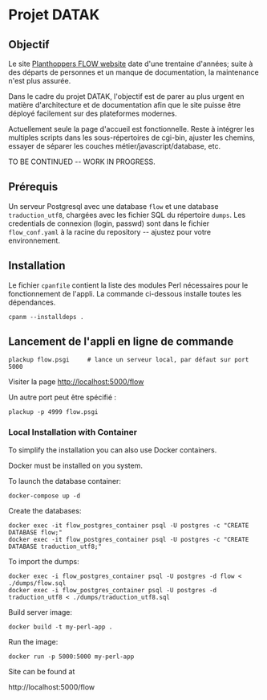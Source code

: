 # Projet DATAK

## Objectif

Le site [Planthoppers FLOW website](https://flow.hemiptera-databases.org/flow/?&lang=fr)
date d'une trentaine d'années; suite à des départs de personnes et un manque de documentation,
la maintenance n'est plus assurée.

Dans le cadre du projet DATAK, l'objectif est de parer au plus urgent en matière d'architecture
et de documentation afin que le site puisse être déployé facilement sur des plateformes
modernes.


Actuellement seule la page d'accueil est fonctionnelle. Reste à intégrer les multiples
scripts dans les sous-répertoires de cgi-bin, ajuster les chemins, essayer de séparer
les couches métier/javascript/database, etc.


TO BE CONTINUED -- WORK IN PROGRESS.


## Prérequis

Un serveur Postgresql avec une database `flow` et une database `traduction_utf8`, chargées avec les
fichier SQL du répertoire `dumps`.
Les credentials de connexion (login, passwd) sont dans le fichier `flow_conf.yaml` à la racine du repository --
ajustez pour votre environnement.



## Installation

Le fichier `cpanfile` contient la liste des modules Perl nécessaires pour le fonctionnement de l'appli.
La commande ci-dessous installe toutes les dépendances.

```
cpanm --installdeps .
```

## Lancement de l'appli en ligne de commande

```
plackup flow.psgi     # lance un serveur local, par défaut sur port 5000
```

Visiter la page [http://localhost:5000/flow](http://localhost:5000/flow)

Un autre port peut être spécifié :

```
plackup -p 4999 flow.psgi
```

### Local Installation with Container

To simplify the installation you can also use Docker containers.

Docker must be installed on you system.

To launch the database container:

```shell
docker-compose up -d
```

Create the databases:

```shell
docker exec -it flow_postgres_container psql -U postgres -c "CREATE DATABASE flow;"
docker exec -it flow_postgres_container psql -U postgres -c "CREATE DATABASE traduction_utf8;"
```

To import the dumps:

```shell
docker exec -i flow_postgres_container psql -U postgres -d flow < ./dumps/flow.sql
docker exec -i flow_postgres_container psql -U postgres -d traduction_utf8 < ./dumps/traduction_utf8.sql
```

Build server image:

```shell
docker build -t my-perl-app .
```

Run the image:

```shell
docker run -p 5000:5000 my-perl-app
```

Site can be found at

http://localhost:5000/flow